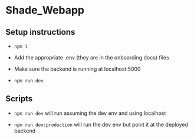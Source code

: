 # Shade_Webapp

## Setup instructions

- `npm i`

- Add the appropriate .env (they are in the onboarding docs) files

- Make sure the backend is running at localhost:5000

- `npm run dev`

## Scripts 

- `npm run dev` will run assuming the dev env and using localhost

- `npm run dev:production` will run the dev env but point it at the deployed backend